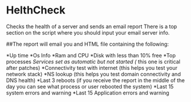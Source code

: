 # HelthCheck
Checks the health of a server and sends an email report
There is a top section on the script where you should input your email server info. 

##The report will email you and HTML file containing the following:

*Up time
*Os Info
*Ram and CPU
*Disk with less than 10% free
*Top processes 
*Services set as automatic but not started (* this one is critical after patches)
*Connectivity test with internet (this helps you test your network stack)
*NS lookup (this helps you test domain connectivity and DNS health)
*Last 3 reboots (if you receive the report in the middle of the day you can see what process or user rebooted the system)
*Last 15 system errors and warning
*Last 15 Application errors and warning 
